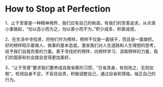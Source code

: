 # How to Stop at Perfection


1、止于至善是一种精神境界，我们应有自己的格调，有我们的至善追求。从点滴小事做起，“勿以恶小而为之，勿以善小而不为，”积少成多，积善成德。

2、在生活中寻找贤，将他们作为榜样。榜样不仅是一面镜子，而且是一面旗帜。好的榜样昭示着做人、做事的基本态度。激发我们对人生道路和人生理想的思考，给予我们自我完善的力量。善于寻找好的榜样、向榜样学习、汲取榜样的力量，我们的国家和社会就会变得更加美好。

3、“止于至善”要求我们要养成自我省察的习惯，“日省其身，有则改之，无则加勉”。检视自身不足，不盲目自责，积极调整自己，通过自省和慎独，端正自己的行为。
